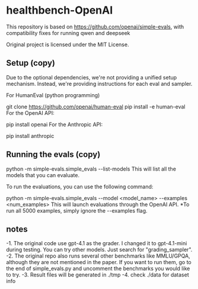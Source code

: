# healthbench-OpenAI

This repository is based on https://github.com/openai/simple-evals, with compatibility fixes for running qwen and deepseek

Original project is licensed under the MIT License.

## Setup (copy)
Due to the optional dependencies, we're not providing a unified setup mechanism. Instead, we're providing instructions for each eval and sampler.

For HumanEval (python programming)

git clone https://github.com/openai/human-eval
pip install -e human-eval
For the OpenAI API:

pip install openai
For the Anthropic API:

pip install anthropic

## Running the evals (copy)
python -m simple-evals.simple_evals --list-models
This will list all the models that you can evaluate.

To run the evaluations, you can use the following command:

python -m simple-evals.simple_evals --model <model_name> --examples <num_examples>
This will launch evaluations through the OpenAI API.
*To run all 5000 examples, simply ignore the --examples flag.

## notes
-1. The original code use gpt-4.1 as the grader. I changed it to gpt-4.1-mini during testing. You can try other models. Just search for "grading_sampler".
-2. The original repo also runs several other benchmarks like MMLU/GPQA, although they are not mentioned in the paper. If you want to run them, go to the end of simple_evals.py and uncomment the benchmarks you would like to try.
-3. Result files will be generated in ./tmp
-4. check ./data for dataset info